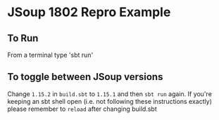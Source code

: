 # JSoup 1802 Repro Example

## To Run

From a terminal type 'sbt run'

## To toggle between JSoup versions

Change `1.15.2` in `build.sbt` to `1.15.1` and then `sbt run` again. If you're keeping an sbt shell open (i.e. not following these instructions exactly) please remember to `reload` after changing build.sbt
